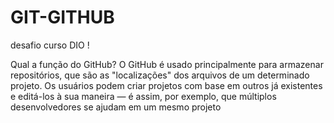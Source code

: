 # GIT-GITHUB
desafio curso DIO !

Qual a função do GitHub?
O GitHub é usado principalmente para armazenar repositórios, que são as "localizações" dos arquivos de um determinado projeto. Os usuários podem criar projetos com base em outros já existentes e editá-los à sua maneira — é assim, por exemplo, que múltiplos desenvolvedores se ajudam em um mesmo projeto
